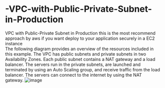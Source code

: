 # -VPC-with-Public-Private-Subnet-in-Production
VPC with Public-Private Subnet in Production
this is the most recommend approach by aws if you want deploy to your application securely in a EC2 instance   
The following diagram provides an overview of the resources included in this example. The VPC has public subnets and private subnets in two Availability Zones. Each public subnet contains a NAT gateway and a load balancer. The servers run in the private subnets, are launched and terminated by using an Auto Scaling group, and receive traffic from the load balancer. The servers can connect to the internet by using the NAT gateway.
![image](https://github.com/user-attachments/assets/0a1ba03d-cfc5-4cff-a67c-57daee7f5e5c)

